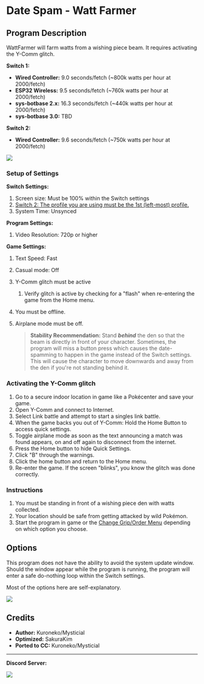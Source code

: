 # Date Spam - Watt Farmer

## Program Description

WattFarmer will farm watts from a wishing piece beam. It requires activating the Y-Comm glitch.

**Switch 1:**

- **Wired Controller:** 9.0 seconds/fetch (~800k watts per hour at 2000/fetch)
- **ESP32 Wireless:** 9.5 seconds/fetch (~760k watts per hour at 2000/fetch)
- **sys-botbase 2.x:** 16.3 seconds/fetch (~440k watts per hour at 2000/fetch)
- **sys-botbase 3.0:** TBD

**Switch 2:**

- **Wired Controller:** 9.6 seconds/fetch (~750k watts per hour at 2000/fetch)

<img src="../images/DateSpam-WattFarmer-0.png">

### Setup of Settings

**Switch Settings:**

1. Screen size: Must be 100% within the Switch settings
2. [Switch 2: The profile you are using must be the 1st (left-most) profile.](/Wiki/Programs/NintendoSwitch/Switch2Notes.md#resetting-a-game-moves-the-cursor-to-the-1st-user-profile)
3. System Time: Unsynced

**Program Settings:**

1. Video Resolution: 720p or higher

**Game Settings:**

1. Text Speed: Fast
2. Casual mode: Off
3. Y-Comm glitch must be active
   1. Verify glitch is active by checking for a "flash" when re-entering the game from the Home menu.
4. You must be offline.
5. Airplane mode must be off.

   > **Stability Recommendation:** Stand ***behind*** the den so that the beam is directly in front of your character. Sometimes, the program will miss a button press which causes the date-spamming to happen in the game instead of the Switch settings. This will cause the character to move downwards and away from the den if you're not standing behind it.

### Activating the Y-Comm glitch

1. Go to a secure indoor location in game like a Pokécenter and save your game.
2. Open Y-Comm and connect to Internet.
3. Select Link battle and attempt to start a singles link battle.
4. When the game backs you out of Y-Comm: Hold the Home Button to access quick settings.
5. Toggle airplane mode as soon as the text announcing a match was found appears, on and off again to disconnect from the internet.
6. Press the Home button to hide Quick Settings.
7. Click "B" through the warnings.
8. Click the home button and return to the Home menu.
9. Re-enter the game. If the screen "blinks", you know the glitch was done correctly.

### Instructions

1. You must be standing in front of a wishing piece den with watts collected.
2. Your location should be safe from getting attacked by wild Pokémon.
3. Start the program in game or the [Change Grip/Order Menu](https://github.com/PokemonAutomation/Microcontroller/blob/master/Wiki/Programs/NintendoSwitch/ChangeGripOrderMenu.md) depending on which option you choose.


## Options

This program does not have the ability to avoid the system update window. Should the window appear while the program is running, the program will enter a safe do-nothing loop within the Switch settings.

Most of the options here are self-explanatory.

<img src="../images/DateSpam-WattFarmer-Settings.png">


## Credits

- **Author:** Kuroneko/Mysticial
- **Optimized:** SakuraKim
- **Ported to CC:** Kuroneko/Mysticial


<hr>

**Discord Server:** 

[<img src="https://canary.discordapp.com/api/guilds/695809740428673034/widget.png?style=banner2">](https://discord.gg/cQ4gWxN)



